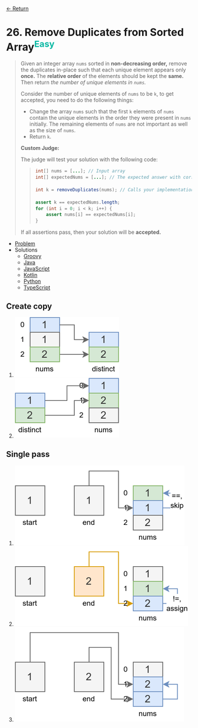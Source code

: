 [&larr; Return](https://hanggrian.github.io/grind-leetcode/)

# 26. Remove Duplicates from Sorted Array<sup style="color: rgb(0, 184, 163);">Easy</sup>

> Given an integer array `nums` sorted in **non-decreasing order,** remove the
  duplicates in-place such that each unique element appears only **once.** The
  **relative order** of the elements should be kept the **same.** Then return
  *the number of unique elements in `nums`.*
>
> Consider the number of unique elements of `nums` to be `k`, to get accepted,
  you need to do the following things:
>
> - Change the array `nums` such that the first `k` elements of `nums` contain
    the unique elements in the order they were present in `nums` initially. The
    remaining elements of `nums` are not important as well as the size of
    `nums`.
> - Return `k`.
>
> **Custom Judge:**
>
> The judge will test your solution with the following code:
>
> > ```java
> > int[] nums = [...]; // Input array
> > int[] expectedNums = [...]; // The expected answer with correct length
> >
> > int k = removeDuplicates(nums); // Calls your implementation
> >
> > assert k == expectedNums.length;
> > for (int i = 0; i < k; i++) {
> >     assert nums[i] == expectedNums[i];
> > }
> > ```
>
> If all assertions pass, then your solution will be **accepted.**

- [Problem](https://leetcode.com/problems/remove-duplicates-from-sorted-array/)
- Solutions
  - [Groovy](https://github.com/hanggrian/grind-leetcode/blob/main/groovy/src/main/groovy/problems1_100/RemoveDuplicatesfromSortedArray.groovy)
  - [Java](https://github.com/hanggrian/grind-leetcode/blob/main/java/src/main/java/problems1_100/RemoveDuplicatesfromSortedArray.java)
  - [JavaScript](https://github.com/hanggrian/grind-leetcode/blob/main/javascript/src/problems1_100/remove-duplicates-from-sorted-array.js)
  - [Kotlin](https://github.com/hanggrian/grind-leetcode/blob/main/kotlin/src/main/kotlin/problems1_100/RemoveDuplicatesfromSortedArray.kt)
  - [Python](https://github.com/hanggrian/grind-leetcode/blob/main/python/src/problems1_100/remove_duplicates_from_sorted_array.py)
  - [TypeScript](https://github.com/hanggrian/grind-leetcode/blob/main/typescript/src/problems1_100/remove-duplicates-from-sorted-array.ts)

## Create copy

1.  ![](https://github.com/hanggrian/grind-leetcode/raw/assets/problems1_100/remove-duplicates-from-sorted-array1_1.svg)
1.  ![](https://github.com/hanggrian/grind-leetcode/raw/assets/problems1_100/remove-duplicates-from-sorted-array1_2.svg)

## Single pass

1.  ![](https://github.com/hanggrian/grind-leetcode/raw/assets/problems1_100/remove-duplicates-from-sorted-array2_1.svg)
1.  ![](https://github.com/hanggrian/grind-leetcode/raw/assets/problems1_100/remove-duplicates-from-sorted-array2_2.svg)
1.  ![](https://github.com/hanggrian/grind-leetcode/raw/assets/problems1_100/remove-duplicates-from-sorted-array2_3.svg)
